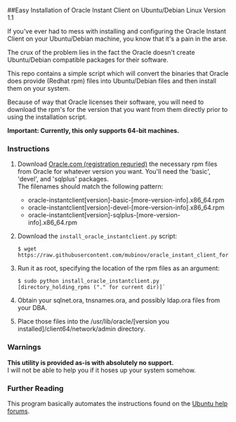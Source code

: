 ##Easy Installation of Oracle Instant Client on Ubuntu/Debian Linux
Version 1.1

If you've ever had to mess with installing and configuring the Oracle Instant 
Client on your Ubuntu/Debian machine, you know that it's a pain in the arse.  

The crux of the problem lies in the fact the Oracle doesn't create 
Ubuntu/Debian compatible packages for their software.  

This repo contains a simple script which will convert the binaries that
Oracle does provide (Redhat rpm) files into Ubuntu/Debian files and then
install them on your system.

Because of way that Oracle licenses their software, you will need to 
download the rpm's for the version that you want from them directly prior
to using the installation script.

**Important: Currently, this only supports 64-bit machines.**  

### Instructions
1. Download [Oracle.com (registration requried)](http://www.oracle.com/technetwork/database/features/instant-client/index-097480.html) the necessary rpm files from Oracle for whatever version you want.
You'll need the 'basic', 'devel', and 'sqlplus' packages.  
The filenames should match the following pattern:
    * oracle-instantclient[version]-basic-[more-version-info].x86_64.rpm
    * oracle-instantclient[version]-devel-[more-version-info].x86_64.rpm
    * oracle-instantclient[version]-sqlplus-[more-version-info].x86_64.rpm

2. Download the `install_oracle_instantclient.py` script:
   
   ```
   $ wget https://raw.githubusercontent.com/mubinov/oracle_instant_client_for_ubuntu_64bit/master/install_oracle_instantclient.py
   ```

3. Run it as root, specifying the location of the rpm files as an argument: 
   ```
   $ sudo python install_oracle_instantclient.py [directory_holding_rpms ("." for current dir)]`
   ````
4. Obtain your sqlnet.ora, tnsnames.ora, and possibly ldap.ora files from your DBA.
5. Place those files into the /usr/lib/oracle/[version you installed]/client64/network/admin directory.

### Warnings
**This utility is provided as-is with absolutely no support.**  
I will not be able to help you if it hoses up your system somehow.

### Further Reading
This program basically automates the instructions found on the [Ubuntu help forums](https://help.ubuntu.com/community/Oracle%20Instant%20Client).
